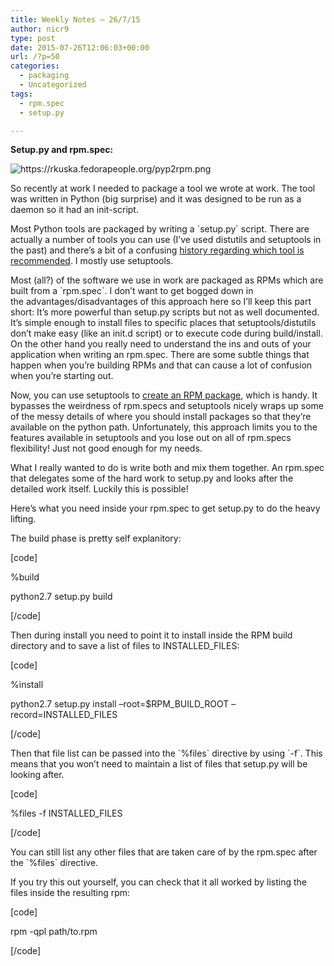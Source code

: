 ```yaml
---
title: Weekly Notes – 26/7/15
author: nicr9
type: post
date: 2015-07-26T12:06:03+00:00
url: /?p=50
categories:
  - packaging
  - Uncategorized
tags:
  - rpm.spec
  - setup.py

---
```

**Setup.py and rpm.spec:**

<img class="alignnone" src="https://rkuska.fedorapeople.org/pyp2rpm.png" alt="https://rkuska.fedorapeople.org/pyp2rpm.png" />

So recently at work I needed to package a tool we wrote at work. The tool was written in Python (big surprise) and it was designed to be run as a daemon so it had an init-script.

Most Python tools are packaged by writing a \`setup.py\` script. There are actually a number of tools you can use (I&#8217;ve used distutils and setuptools in the past) and there&#8217;s a bit of a confusing [history regarding which tool is recommended][1]. I mostly use setuptools.

Most (all?) of the software we use in work are packaged as RPMs which are built from a \`rpm.spec\`. I don&#8217;t want to get bogged down in the advantages/disadvantages of this approach here so I&#8217;ll keep this part short: It&#8217;s more powerful than setup.py scripts but not as well documented. It&#8217;s simple enough to install files to specific places that setuptools/distutils don&#8217;t make easy (like an init.d script) or to execute code during build/install. On the other hand you really need to understand the ins and outs of your application when writing an rpm.spec. There are some subtle things that happen when you&#8217;re building RPMs and that can cause a lot of confusion when you&#8217;re starting out.

Now, you can use setuptools to [create an RPM package][2], which is handy. It bypasses the weirdness of rpm.specs and setuptools nicely wraps up some of the messy details of where you should install packages so that they&#8217;re available on the python path. Unfortunately, this approach limits you to the features available in setuptools and you lose out on all of rpm.specs flexibility! Just not good enough for my needs.

What I really wanted to do is write both and mix them together. An rpm.spec that delegates some of the hard work to setup.py and looks after the detailed work itself. Luckily this is possible!

Here&#8217;s what you need inside your rpm.spec to get setup.py to do the heavy lifting.

The build phase is pretty self explanitory:

[code]
  
%build
  
python2.7 setup.py build
  
[/code]

Then during install you need to point it to install inside the RPM build directory and to save a list of files to INSTALLED_FILES:

[code]
  
%install
  
python2.7 setup.py install &#8211;root=$RPM\_BUILD\_ROOT &#8211;record=INSTALLED_FILES
  
[/code]

Then that file list can be passed into the \`%files\` directive by using \`-f\`. This means that you won&#8217;t need to maintain a list of files that setup.py will be looking after.

[code]
  
%files -f INSTALLED_FILES
  
[/code]

You can still list any other files that are taken care of by the rpm.spec after the \`%files\` directive.

If you try this out yourself, you can check that it all worked by listing the files inside the resulting rpm:

[code]
  
rpm -qpl path/to.rpm
  
[/code]

 [1]: http://stackoverflow.com/a/14753678
 [2]: https://docs.python.org/2/distutils/builtdist.html#creating-rpm-packages
